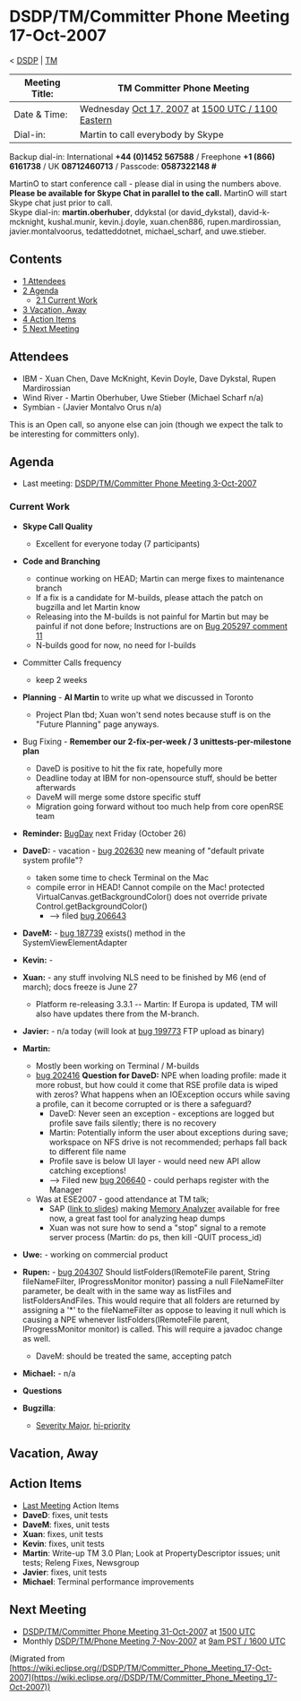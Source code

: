 

DSDP/TM/Committer Phone Meeting 17-Oct-2007
===========================================

< [DSDP](./DSDP "DSDP")‎ | [TM](./DSDP/TM "DSDP/TM")

| Meeting Title: | **TM Committer Phone Meeting** |
| --- | --- |
| Date & Time: | Wednesday [Oct 17, 2007](./index.php?title=Oct_17,_2007&action=edit&redlink=1 "Oct 17, 2007 (page does not exist)") at [1500 UTC / 1100 Eastern](http://www.timeanddate.com/worldclock/meetingdetails.html?year=2007&month=10&day=17&hour=15&min=00&sec=0&p1=224&p2=159&p3=250&p4=136&p5=223&iv=1800) |
| Dial-in: | Martin to call everybody by Skype |

Backup dial-in: International **+44 (0)1452 567588** / Freephone **+1 (866) 6161738** / UK **08712460713** / Passcode: **0587322148 #**

MartinO to start conference call - please dial in using the numbers above.  
**Please be available for Skype Chat in parallel to the call.** MartinO will start Skype chat just prior to call.  
Skype dial-in: **martin.oberhuber**, ddykstal (or david\_dykstal), david-k-mcknight, kushal.munir, kevin.j.doyle, xuan.chen886, rupen.mardirossian, javier.montalvoorus, tedatteddotnet, michael\_scharf, and uwe.stieber.  

Contents
--------

*   [1 Attendees](#Attendees)
*   [2 Agenda](#Agenda)
    *   [2.1 Current Work](#Current-Work)
*   [3 Vacation, Away](#Vacation.2C-Away)
*   [4 Action Items](#Action-Items)
*   [5 Next Meeting](#Next-Meeting)

Attendees
---------

*   IBM - Xuan Chen, Dave McKnight, Kevin Doyle, Dave Dykstal, Rupen Mardirossian
*   Wind River - Martin Oberhuber, Uwe Stieber (Michael Scharf n/a)
*   Symbian - (Javier Montalvo Orus n/a)

This is an Open call, so anyone else can join (though we expect the talk to be interesting for committers only).

Agenda
------

*   Last meeting: [DSDP/TM/Committer Phone Meeting 3-Oct-2007](./DSDP/TM/Committer_Phone_Meeting_3-Oct-2007 "DSDP/TM/Committer Phone Meeting 3-Oct-2007")

### Current Work

*   **Skype Call Quality**
    *   Excellent for everyone today (7 participants)
*   **Code and Branching**
    *   continue working on HEAD; Martin can merge fixes to maintenance branch
    *   If a fix is a candidate for M-builds, please attach the patch on bugzilla and let Martin know
    *   Releasing into the M-builds is not painful for Martin but may be painful if not done before; Instructions are on [Bug 205297 comment 11](https://bugs.eclipse.org/bugs/show_bug.cgi?id=205297#c11)
    *   N-builds good for now, no need for I-builds
*   Committer Calls frequency
    *   keep 2 weeks
*   **Planning** \- **AI Martin** to write up what we discussed in Toronto
    *   Project Plan tbd; Xuan won't send notes because stuff is on the "Future Planning" page anyways.
*   Bug Fixing - **Remember our 2-fix-per-week / 3 unittests-per-milestone plan**
    *   DaveD is positive to hit the fix rate, hopefully more
    *   Deadline today at IBM for non-opensource stuff, should be better afterwards
    *   DaveM will merge some dstore specific stuff
    *   Migration going forward without too much help from core openRSE team
*   **Reminder:** [BugDay](https://wiki.eclipse.org/BugDay/October_2007) next Friday (October 26)
*   **DaveD:** \- vacation - [bug 202630](https://bugs.eclipse.org/bugs/show_bug.cgi?id=202630) new meaning of "default private system profile"?
    *   taken some time to check Terminal on the Mac
    *   compile error in HEAD! Cannot compile on the Mac! protected VirtualCanvas.getBackgroundColor() does not override private Control.getBackgroundColor()
        *   --\> filed [bug 206643](https://bugs.eclipse.org/bugs/show_bug.cgi?id=206643)
*   **DaveM:** \- [bug 187739](https://bugs.eclipse.org/bugs/show_bug.cgi?id=187739) exists() method in the SystemViewElementAdapter
*   **Kevin:** -
*   **Xuan:** \- any stuff involving NLS need to be finished by M6 (end of march); docs freeze is June 27
    *   Platform re-releasing 3.3.1 -- Martin: If Europa is updated, TM will also have updates there from the M-branch.
*   **Javier:** \- n/a today (will look at [bug 199773](https://bugs.eclipse.org/bugs/show_bug.cgi?id=199773) FTP upload as binary)
*   **Martin:**
    *   Mostly been working on Terminal / M-builds
    *   [bug 202416](https://bugs.eclipse.org/bugs/show_bug.cgi?id=202416) **Question for DaveD:** NPE when loading profile: made it more robust, but how could it come that RSE profile data is wiped with zeros? What happens when an IOException occurs while saving a profile, can it become corrupted or is there a safeguard?
        *   DaveD: Never seen an exception - exceptions are logged but profile save fails silently; there is no recovery
        *   Martin: Potentially inform the user about exceptions during save; workspace on NFS drive is not recommended; perhaps fall back to different file name
        *   Profile save is below UI layer - would need new API allow catching exceptions!
        *   --\> Filed new [bug 206640](https://bugs.eclipse.org/bugs/show_bug.cgi?id=206640) \- could perhaps register with the Manager
    *   Was at ESE2007 - good attendance at TM talk;
        *   SAP ([link to slides](http://www.eclipsecon.org/summiteurope2007/index.php?page=detail/&id=65)) making [Memory Analyzer](https://www.sdn.sap.com/irj/sdn/wiki?path=/display/Java/Java+Memory+Analysis) available for free now, a great fast tool for analyzing heap dumps
        *   Xuan was not sure how to send a "stop" signal to a remote server process (Martin: do ps, then kill -QUIT process_id)
*   **Uwe:** \- working on commercial product
*   **Rupen:** \- [bug 204307](https://bugs.eclipse.org/bugs/show_bug.cgi?id=204307) Should listFolders(IRemoteFile parent, String fileNameFilter, IProgressMonitor monitor) passing a null FileNameFilter parameter, be dealt with in the same way as listFiles and listFoldersAndFiles. This would require that all folders are returned by assigning a '*' to the fileNameFilter as oppose to leaving it null which is causing a NPE whenever listFolders(IRemoteFile parent, IProgressMonitor monitor) is called. This will require a javadoc change as well.
    *   DaveM: should be treated the same, accepting patch
*   **Michael:** \- n/a
*   **Questions**

*   **Bugzilla**:
    *   [Severity Major](https://bugs.eclipse.org/bugs/buglist.cgi?query_format=advanced&classification=DSDP&product=Target+Management&bug_status=UNCONFIRMED&bug_status=NEW&bug_status=ASSIGNED&bug_status=REOPENED&bug_severity=blocker&bug_severity=critical&bug_severity=major&cmdtype=doit), [hi-priority](https://bugs.eclipse.org/bugs/buglist.cgi?query_format=advanced&classification=DSDP&product=Target+Management&bug_status=UNCONFIRMED&bug_status=NEW&bug_status=ASSIGNED&bug_status=REOPENED&cmdtype=doit&field0-0-0=priority&type0-0-0=regexp&value0-0-0=P%5B12%5D&field0-0-1=bug_severity&type0-0-1=regexp&value0-0-1=blocker%7Ccritical%7Cmajor)

Vacation, Away
--------------

Action Items
------------

*   [Last Meeting](./DSDP/TM/Committer_Phone_Meeting_3-Oct-2007#Action_Items "DSDP/TM/Committer Phone Meeting 3-Oct-2007") Action Items
*   **DaveD**: fixes, unit tests
*   **DaveM**: fixes, unit tests
*   **Xuan**: fixes, unit tests
*   **Kevin**: fixes, unit tests
*   **Martin**: Write-up TM 3.0 Plan; Look at PropertyDescriptor issues; unit tests; Releng Fixes, Newsgroup
*   **Javier**: fixes, unit tests
*   **Michael**: Terminal performance improvements

Next Meeting
------------

*   [DSDP/TM/Committer Phone Meeting 31-Oct-2007](./DSDP/TM/Committer_Phone_Meeting_31-Oct-2007 "DSDP/TM/Committer Phone Meeting 31-Oct-2007") at [1500 UTC](http://www.timeanddate.com/worldclock/meetingdetails.html?year=2007&month=10&day=31&hour=15&min=00&sec=0&p1=224&p2=159&p3=250&p4=136&p5=223&iv=1800)
*   Monthly [DSDP/TM/Phone Meeting 7-Nov-2007](./DSDP/TM/Phone_Meeting_7-Nov-2007 "DSDP/TM/Phone Meeting 7-Nov-2007") at [9am PST / 1600 UTC](http://www.timeanddate.com/worldclock/fixedtime.html?month=11&day=7&year=2007&hour=16&min=00&sec=0&p1=0)


(Migrated from [https://wiki.eclipse.org//DSDP/TM/Committer_Phone_Meeting_17-Oct-2007](https://wiki.eclipse.org//DSDP/TM/Committer_Phone_Meeting_17-Oct-2007))